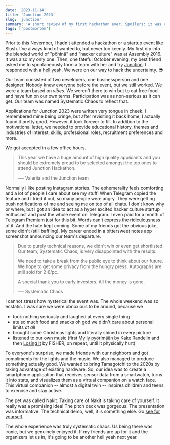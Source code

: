 ```yaml
---
date: '2023-11-14'
title: 'Junction 2023'
slug: 'junction'
summary: 'A short review of my first hackathon ever. Spoilers: it was chaotic but super fun.'
tags: ['postmortem']
---
```


Prior to this November, I hadn't attended a hackathon or a startup event like
Slush. I've always kind of wanted to, but never too keenly. My first dip into
the blended world of "pöhinä" and "hacker culture" was at Assembly 2016. It was
also my only one. Then, one fateful October evening, my best friend asked me to
spontaneously form a team with her and try [Junction][junction]. I responded
with a [hell yeah][hellYeah]. We were on our way to hack the uncertainty. 😎

Our team consisted of two developers, one businessperson and one designer.
Nobody knew everyone before the event, but we still worked. We were a team based
on _vibes_. We weren't there to win but to eat free food and have fun on our own
terms. Participation was as non-serious as it can get. Our team was named
Systematic Chaos to reflect that.

Applications for Junction 2023 were written very tongue in cheek. I remembered
mine being cringe, but after revisiting it back home, I actually found it pretty
good. However, it took forever to fill. In addition to the motivational letter,
we needed to provide educational history, themes and industries of interest,
skills, professional roles, recruitment preferences and more.

We got accepted in a few office hours.

> This year we have a huge amount of high quality applicants and you should be
> extremely proud to be selected amongst the top ones to attend Junction
> Hackathon.
>
> --- Valeriia and the Junction team

Normally I like posting Instagram stories. The ephemerality feels comforting and
a lot of people I care about see my stuff. When Telegram copied the feature and
I tried it out, so many people were angry. They were getting push notifications
of me and seeing me on top of all chats. I don't know why or where, but I got an
idea to act as a hyper excited hacker culture startup enthusiast and post the
whole event on Telegram. I even paid for a month of Telegram Premium just for
this bit. Words can't express the ridiculousness of it. And the hate kept
coming. Some of my friends got the obvious joke, some didn't (still baffling).
My career ended in a bittersweet notes app screenshot announcing our team's
departure.

> Due to purely technical reasons, we didn't win or even get shortlisted. Our
> team, Systematic Chaos, is very disappointed with the results.
>
> We need to take a break from the public eye to think about our future. We hope
> to get some privacy from the hungry press. Autographs are still sold for 2
> €/pc.
>
> A special thank you to early investors. All the money is gone.
>
> --- Systematic Chaos

I cannot stress how hysterical the event was. The whole weekend was so ecstatic.
I was sure we were obnoxious to be around, because we

- took nothing seriously and laughed at every single thing
- ate so much food and snacks oh god we didn't care about personal limits _at
  all_
- brought some Christmas lights and literally shined in every picture
- listened to our own music (first [Mylly pyörimään][mylly] by Kake Randelin and
  then [Losing It][losingIt] by FISHER, on repeat, until it physically hurt)

To everyone's surprise, we made friends with our neighbors and got compliments
for the lights and the music. We also managed to produce something actually
good. We wanted to bring Tamagotchi to the 2020s by taking advantage of existing
hardware. So, our idea was to create a smartphone application that receives
sensor data from a smartwatch, turns it into stats, and visualizes them as a
virtual companion on a watch face. This virtual companion -- almost a digital
twin -- inspires children and teens to exercise and stay active.

The pet was called Nakit. Taking care of Nakit is taking care of yourself. It
really was a promising idea! The pitch deck was gorgeous. The presentation was
informative. The technical demo, well, it is something else. Go [see for
yourself][entry].

The whole experience was truly systematic chaos. Us being there was ironic, but
we genuinely enjoyed it. If my friends are up for it and the organizers let us
in, it's going to be another hell yeah next year.

[entry]: https://github.com/tastula/junction23
[hellYeah]: https://sive.rs/n
[junction]: https://www.hackjunction.com
[losingIt]: https://open.spotify.com/track/6ho0GyrWZN3mhi9zVRW7xi
[mylly]: https://open.spotify.com/track/1MKVGcXeplvBUbCxnEG4Pl
